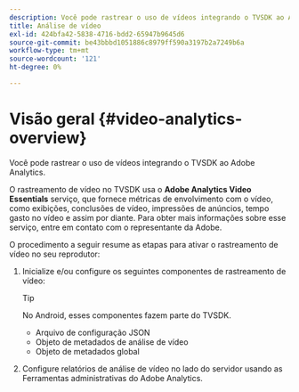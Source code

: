 ```yaml
---
description: Você pode rastrear o uso de vídeos integrando o TVSDK ao Adobe Analytics.
title: Análise de vídeo
exl-id: 424bfa42-5838-4716-bdd2-65947b9645d6
source-git-commit: be43bbbd1051886c8979ff590a3197b2a7249b6a
workflow-type: tm+mt
source-wordcount: '121'
ht-degree: 0%

---
```


# Visão geral {#video-analytics-overview}

Você pode rastrear o uso de vídeos integrando o TVSDK ao Adobe Analytics.

O rastreamento de vídeo no TVSDK usa o **Adobe Analytics Video Essentials** serviço, que fornece métricas de envolvimento com o vídeo, como exibições, conclusões de vídeo, impressões de anúncios, tempo gasto no vídeo e assim por diante. Para obter mais informações sobre esse serviço, entre em contato com o representante da Adobe.

O procedimento a seguir resume as etapas para ativar o rastreamento de vídeo no seu reprodutor:

1. Inicialize e/ou configure os seguintes componentes de rastreamento de vídeo:

   >[!TIP]
   >
   >No Android, esses componentes fazem parte do TVSDK.

   * Arquivo de configuração JSON
   * Objeto de metadados de análise de vídeo
   * Objeto de metadados global

1. Configure relatórios de análise de vídeo no lado do servidor usando as Ferramentas administrativas do Adobe Analytics.
